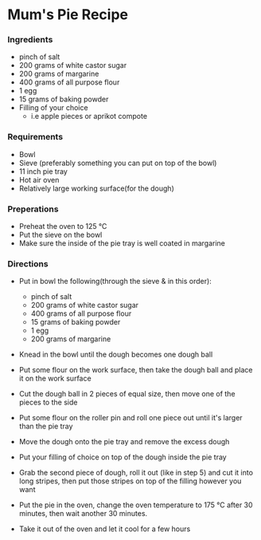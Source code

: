 # Mum's Pie Recipe

### Ingredients
* pinch of salt
* 200 grams of white castor sugar
* 200 grams of margarine
* 400 grams of all purpose flour
* 1 egg
* 15 grams of baking powder
* Filling of your choice
  * i.e apple pieces or aprikot compote

### Requirements
* Bowl
* Sieve (preferably something you can put on top of the bowl)
* 11 inch pie tray
* Hot air oven
* Relatively large working surface(for the dough)

### Preperations
* Preheat the oven to 125 °C
* Put the sieve on the bowl
* Make sure the inside of the pie tray is well coated in margarine

### Directions
* Put in bowl the following(through the sieve & in this order):
   * pinch of salt
   * 200 grams of white castor sugar
   * 400 grams of all purpose flour
   * 15 grams of baking powder
   * 1 egg
   * 200 grams of margarine

* Knead in the bowl until the dough becomes one dough ball
* Put some flour on the work surface, then take the dough ball and place it on the work surface
* Cut the dough ball in 2 pieces of equal size, then move one of the pieces to the side
* Put some flour on the roller pin and roll one piece out until it's larger than the pie tray
* Move the dough onto the pie tray and remove the excess dough
* Put your filling of choice on top of the dough inside the pie tray
* Grab the second piece of dough, roll it out (like in step 5) and cut it into long stripes, then put those stripes on top of the filling however you want
* Put the pie in the oven, change the oven temperature to 175 °C after 30 minutes, then wait another 30 minutes.
* Take it out of the oven and let it cool for a few hours
